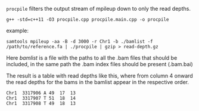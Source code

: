 ```procpile``` filters the output stream of mpileup down to only the read depths.

```
g++ -std=c++11 -O3 procpile.cpp procpile.main.cpp -o procpile
```

example:
```
samtools mpileup -aa -B -d 3000 -r Chr1 -b ./bamlist -f /path/to/reference.fa | ./procpile | gzip > read-depth.gz
```

Here *bamlist* is a file with the paths to all the .bam files that should be
included, in the same path the .bam index files should be present (.bam.bai)

The result is a table with read depths like this, where from column 4 onward the read depths for the bams in the bamlist appear in the respective order.
```
Chr1  3317906 A 49  17  13  
Chr1  3317907 T 51  18  14  
Chr1  3317908 T 49  18  13  
```
